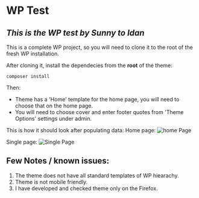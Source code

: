 # WP Test
## _This is the WP test by Sunny to Idan_

This is a complete WP project, so you will need to clone it to the root of the fresh WP installation.

After cloning it, install the dependecies from the **root** of the theme:

`composer install`

Then:
- Theme has a 'Home' template for the home page, you will need to choose that on the home page.
- You will need to choose cover and enter footer quotes from 'Theme Options' settings under admin.

This is how it should look after populating data:
Home page: ![home Page](https://i.ibb.co/Wp7wYsc/image.png)

Single page: ![Single Page](https://i.ibb.co/ZdPCtc9/image.png)

## Few Notes / known issues:
1. The theme does not have all standard templates of WP hiearachy.
2. Theme is not mobile friendly.
3. I have developed and checked theme only on the Firefox.
